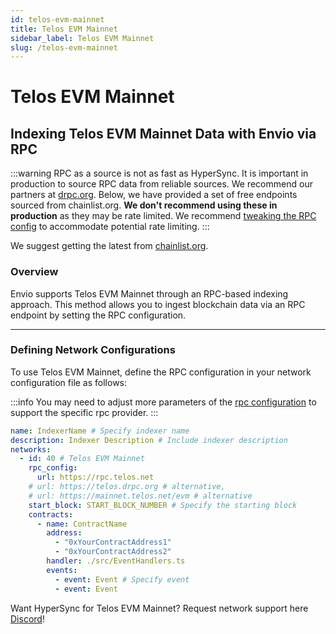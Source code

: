 ```yaml
---
id: telos-evm-mainnet
title: Telos EVM Mainnet
sidebar_label: Telos EVM Mainnet
slug: /telos-evm-mainnet
---
```


# Telos EVM Mainnet

## Indexing Telos EVM Mainnet Data with Envio via RPC

:::warning
RPC as a source is not as fast as HyperSync. It is important in production to source RPC data from reliable sources. We recommend our partners at [drpc.org](https://drpc.org). Below, we have provided a set of free endpoints sourced from chainlist.org. **We don't recommend using these in production** as they may be rate limited. We recommend [tweaking the RPC config](./rpc-sync) to accommodate potential rate limiting.
:::

We suggest getting the latest from [chainlist.org](https://chainlist.org).

### Overview

Envio supports Telos EVM Mainnet through an RPC-based indexing approach. This method allows you to ingest blockchain data via an RPC endpoint by setting the RPC configuration.

---

### Defining Network Configurations

To use Telos EVM Mainnet, define the RPC configuration in your network configuration file as follows:

:::info
You may need to adjust more parameters of the [rpc configuration](./rpc-sync) to support the specific rpc provider. 
:::

```yaml
name: IndexerName # Specify indexer name
description: Indexer Description # Include indexer description
networks:
  - id: 40 # Telos EVM Mainnet
    rpc_config:
      url: https://rpc.telos.net 
    # url: https://telos.drpc.org # alternative,
    # url: https://mainnet.telos.net/evm # alternative
    start_block: START_BLOCK_NUMBER # Specify the starting block
    contracts:
      - name: ContractName
        address:
          - "0xYourContractAddress1"
          - "0xYourContractAddress2"
        handler: ./src/EventHandlers.ts
        events:
          - event: Event # Specify event
          - event: Event
```

Want HyperSync for Telos EVM Mainnet? Request network support here [Discord](https://discord.gg/fztEvj79m3)!
